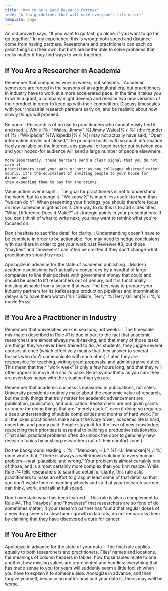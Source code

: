 ```yaml
---
title: "How to be a Good Research Partner"
lede: "A few guidelines that will make everyone's life easier"
template: page
---
```


An old proverb says, "If you want to go fast, go alone; if you want to go far,
go together."  In my experience, this is wrong: both speed and distance come
from having partners.  Researchers and practitioners can each do great things on
their own, but both are better able to solve problems that really matter if they
find ways to work together.

## If You Are a Researcher in Academia

Remember that companies work in weeks, not seasons.
:   Academic semesters are rooted in the seasons of an agricultural era, but
    practitioners in industry have to work at a more accelerated pace. In the
    time it takes you to write a grant, a company might develop and release two
    new versions of their product in order to keep up with their competition.
    Discuss timescales with your industrial research partners early on, and be
    realistic about how slowly things will proceed.

Be open.
:   Research is of no use to practitioners who cannot easily find it and read
    it. While [% i "Wales, Jimmy" %]Jimmy Wales[% /i %] (the founder of [% i "Wikipedia" %]Wikipedia[% /i %]) may not actually have said, "Open
    information drives out closed," the principle holds: with so much
    information freely available on the Internet, any paywall or login barrier
    put between you and your hoped-for audience will send a large number of
    people elsewhere.

    More importantly, these barriers send a clear signal that you do not care if
    practitioners read your work or not: as one colleague observed rather
    sourly, it's the equivalent of inviting people to your house for dinner and
    then expecting them to pay for the drinks.

Value action over insight.
:   The goal for practitioners is not to understand the world, but to change
    it. "We know X" is much less useful to them than "we can do Y". When
    presenting your findings, you should therefore focus on how someone might
    act on it.  One way to do this is to add slides titled, "What Difference
    Does It Make?" at strategic points in your presentations. If you can't think
    of what to write next, you may want to rethink what you're focused on.

Don't hesitate to sacrifice detail for clarity.
:   Understanding doesn't have to be complete in order to be actionable. You may
    need to hedge conclusions with qualifiers in order to get your work past
    Reviewer #3, but those "maybes" and "howevers" can often be omitted if they
    don't change what practitioners should try next.

Apologize in advance for the state of academic publishing.
:   Modern academic publishing isn't actually a conspiracy by a handful of large
    companies to line their pockets with government money that could and should
    be used to lift researchers out of penury, but it is functionally
    indistinguishable from a system that was. The best way to prepare your
    industry partners for its Kafkaesque production pipelines and interminable
    delays is to have them watch [% i "Gilliam, Terry" %]Terry Gilliam[% /i %]'s
    movie *Brazil*.

## If You Are a Practitioner in Industry

Remember that universities work in seasons, not weeks.
:   The timescale mis-match described in Rule #1 is due in part to the fact that
    academic researchers are almost always multi-tasking, and that many of those
    tasks are things they've never been trained to do. As students, they juggle
    several courses at once (which effectively means that they answer to several
    bosses who don't communicate with each other). Later, they are responsible
    for teaching, writing grant proposals, and administrative duties.  This mean
    that their "work week" is only a few hours long, and that they will often
    appear to move at a snail's pace. Be as sympathetic as you can: they are
    even less happy with the situation than you are.

Remember that academic success is measured in publications, not sales.
:   University presidents routinely make about the economic value of research,
    but the only things that truly matter for academic advancement are
    publication, publication, and publication. Researchers are not given grants
    or tenure for doing things that are "merely useful", even if doing so
    requires a deep understanding of subtle complexities and months of hard
    work. For all the jokes practitioners make about the ivory tower, academic
    life is hard, uncertain, and poorly paid. People stay in it for the love of
    new knowledge; respecting their priorities is essential to building a
    productive relationship. (That said, practical problems often do unlock the
    door to genuinely new research topics by pushing researchers out of their
    comfort zone.)

Do the background reading.
:   [% i "Mencken, H.L." %]H.L. Mencken[% /i %] once wrote that, "There is
    always a well-known solution to every human problem—neat, plausible, and
    wrong." Your problem is almost certainly one of those, and is almost
    certainly more complex than you first realize. While Rule #4 tells
    researchers to sacrifice detail for clarity, this rule asks practitioners to
    make an effort to grasp at least some of that detail so that you don't waste
    time reinventing wheels and so that your research partner can think, work,
    and talk at full speed.

Don't overstate what has been learned.
:   This rule is also a complement to Rule #4. The "maybes" and "howevers" that
    researchers are so fond of do sometimes matter; if your research partner has
    found that regular doses of a new drug seems to slow tumor growth in lab
    rats, do not embarrass them by claiming that they have discovered a cure for
    cancer.

## If You Are Either

Apologize in advance for the state of your data.
:   The final rule applies equally to both researchers and practitioners. Files'
    names and locations, the meanings of column headers in tables, how those
    tables relate to one another, how missing values are represented and
    handles: everything that has made sense to you for years will suddenly seem
    a little foolish when you have to explain it to someone else. Apologize in
    advance, and then forgive yourself, because no matter how bad your data is,
    theirs may well be worse.
